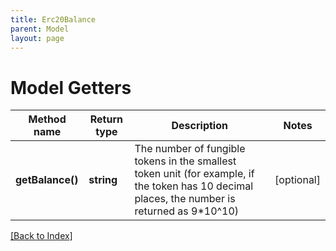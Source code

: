```yaml
---
title: Erc20Balance
parent: Model
layout: page
---
```


# Model Getters

Method name | Return type | Description | Notes
------------ | ------------- | ------------- | -------------
**getBalance()** | **string** | The number of fungible tokens in the smallest token unit (for example, if the token has 10 decimal places, the number is returned as 9*10^10) | [optional]

[[Back to Index]](../index.md)
